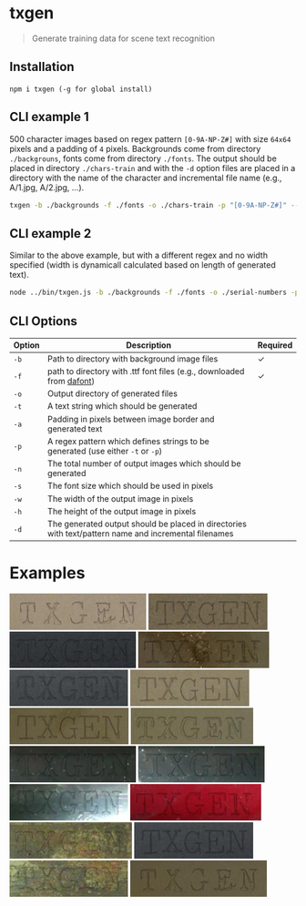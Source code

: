 # txgen

> Generate training data for scene text recognition

## Installation

```
npm i txgen (-g for global install)
```

## CLI example 1

500 character images based on regex pattern `[0-9A-NP-Z#]` with size `64x64` pixels and a padding of `4` pixels. Backgrounds come from directory `./backgrouns`, fonts come from directory `./fonts`. The output should be placed in directory `./chars-train` and with the `-d` option files are placed in a directory with the name of the character and incremental file name (e.g., A/1.jpg, A/2.jpg, ...).

```bash
txgen -b ./backgrounds -f ./fonts -o ./chars-train -p "[0-9A-NP-Z#]" --number 500 -w 64 -h 64 -a 4 -d
```

## CLI example 2

Similar to the above example, but with a different regex and no width specified (width is dynamicall calculated based on length of generated text).

```bash
node ../bin/txgen.js -b ./backgrounds -f ./fonts -o ./serial-numbers -p "[A-NP-Z0-9#][A-NP-Z0-9\-]{2,10}[A-NP-Z0-9]?" --number 500 -h 64 -a 10 -d
```

## CLI Options

| Option | Description | Required |
| --- | --- | --- |
| `-b` | Path to directory with background image files | ✓ |
| `-f` | path to directory with .ttf font files (e.g., downloaded from [dafont](https://www.dafont.com)) | ✓ |
| `-o` | Output directory of generated files | |
| `-t` | A text string which should be generated | |
| `-a` | Padding in pixels between image border and generated text | |
| `-p` | A regex pattern which defines strings to be generated (use either `-t` or `-p`) | |
| `-n` | The total number of output images which should be generated | |
| `-s` | The font size which should be used in pixels | |
| `-w` | The width of the output image in pixels | |
| `-h` | The height of the output image in pixels | |
| `-d` | The generated output should be placed in directories with text/pattern name and incremental filenames | |

# Examples

![example](examples/1.jpg "example")
![example](examples/2.jpg "example")
![example](examples/3.jpg "example")
![example](examples/4.jpg "example")
![example](examples/5.jpg "example")
![example](examples/6.jpg "example")
![example](examples/7.jpg "example")
![example](examples/8.jpg "example")
![example](examples/9.jpg "example")
![example](examples/10.jpg "example")
![example](examples/11.jpg "example")
![example](examples/12.jpg "example")
![example](examples/13.jpg "example")
![example](examples/14.jpg "example")
![example](examples/15.jpg "example")
![example](examples/16.jpg "example")